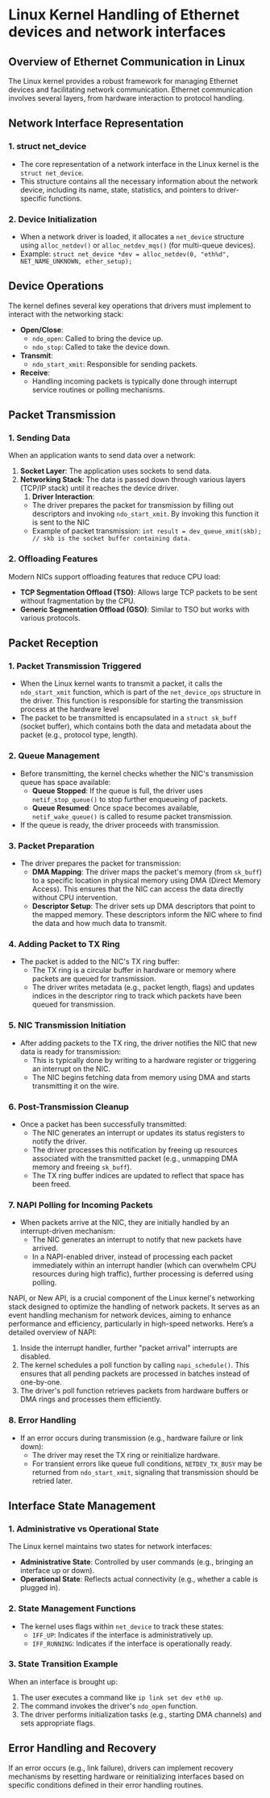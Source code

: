 # Linux Kernel Handling of Ethernet devices and network interfaces


## Overview of Ethernet Communication in Linux

The Linux kernel provides a robust framework for managing Ethernet devices and facilitating network communication. Ethernet communication involves several layers, from hardware interaction to protocol handling.

## Network Interface Representation

### 1. struct net_device

- The core representation of a network interface in the Linux kernel is the `struct net_device`.
- This structure contains all the necessary information about the network device, including its name, state, statistics, and pointers to driver-specific functions.
    

### 2. Device Initialization

- When a network driver is loaded, it allocates a `net_device` structure using `alloc_netdev()` or `alloc_netdev_mqs()` (for multi-queue devices).
- Example:
    `struct net_device *dev = alloc_netdev(0, "eth%d", NET_NAME_UNKNOWN, ether_setup);`

## Device Operations

The kernel defines several key operations that drivers must implement to interact with the networking stack:
- **Open/Close**:
    - `ndo_open`: Called to bring the device up.
    - `ndo_stop`: Called to take the device down.
- **Transmit**:
    - `ndo_start_xmit`: Responsible for sending packets.
- **Receive**:
    - Handling incoming packets is typically done through interrupt service routines or polling mechanisms.
        

## Packet Transmission

### 1. Sending Data
When an application wants to send data over a network:
1. **Socket Layer**: The application uses sockets to send data.
2. **Networking Stack**: The data is passed down through various layers (TCP/IP stack) until it reaches the device driver.
    1. **Driver Interaction**:
    - The driver prepares the packet for transmission by filling out descriptors and invoking `ndo_start_xmit`. By invoking this function it is sent to the NIC
    - Example of packet transmission:
        `int result = dev_queue_xmit(skb); // skb is the socket buffer containing data.`
        
### 2. Offloading Features
Modern NICs support offloading features that reduce CPU load:
- **TCP Segmentation Offload (TSO)**: Allows large TCP packets to be sent without fragmentation by the CPU.
- **Generic Segmentation Offload (GSO)**: Similar to TSO but works with various protocols.
    

## Packet Reception

### 1. Packet Transmission Triggered
- When the Linux kernel wants to transmit a packet, it calls the `ndo_start_xmit` function, which is part of the `net_device_ops` structure in the driver. This function is responsible for starting the transmission process at the hardware level
- The packet to be transmitted is encapsulated in a `struct sk_buff` (socket buffer), which contains both the data and metadata about the packet (e.g., protocol type, length).
    

### 2. Queue Management
- Before transmitting, the kernel checks whether the NIC's transmission queue has space available:
    - **Queue Stopped**: If the queue is full, the driver uses `netif_stop_queue()` to stop further enqueueing of packets.
    - **Queue Resumed**: Once space becomes available, `netif_wake_queue()` is called to resume packet transmission.
- If the queue is ready, the driver proceeds with transmission.
    

### 3. Packet Preparation
- The driver prepares the packet for transmission:
    - **DMA Mapping**: The driver maps the packet's memory (from `sk_buff`) to a specific location in physical memory using DMA (Direct Memory Access). This ensures that the NIC can access the data directly without CPU intervention.
    - **Descriptor Setup**: The driver sets up DMA descriptors that point to the mapped memory. These descriptors inform the NIC where to find the data and how much data to transmit.
        

### 4. Adding Packet to TX Ring
- The packet is added to the NIC's TX ring buffer:
    - The TX ring is a circular buffer in hardware or memory where packets are queued for transmission.
    - The driver writes metadata (e.g., packet length, flags) and updates indices in the descriptor ring to track which packets have been queued for transmission.
        

### 5. NIC Transmission Initiation
- After adding packets to the TX ring, the driver notifies the NIC that new data is ready for transmission:
    - This is typically done by writing to a hardware register or triggering an interrupt on the NIC.
    - The NIC begins fetching data from memory using DMA and starts transmitting it on the wire.
        

### 6. Post-Transmission Cleanup
- Once a packet has been successfully transmitted:
    - The NIC generates an interrupt or updates its status registers to notify the driver.
    - The driver processes this notification by freeing up resources associated with the transmitted packet (e.g., unmapping DMA memory and freeing `sk_buff`).
    - The TX ring buffer indices are updated to reflect that space has been freed.
        
### 7. NAPI Polling for Incoming Packets

- When packets arrive at the NIC, they are initially handled by an interrupt-driven mechanism:
    - The NIC generates an interrupt to notify that new packets have arrived.
    - In a NAPI-enabled driver, instead of processing each packet immediately within an interrupt handler (which can overwhelm CPU resources during high traffic), further processing is deferred using polling.
        
NAPI, or New API, is a crucial component of the Linux kernel's networking stack designed to optimize the handling of network packets. It serves as an event handling mechanism for network devices, aiming to enhance performance and efficiency, particularly in high-speed networks. Here’s a detailed overview of NAPI:

1. Inside the interrupt handler, further "packet arrival" interrupts are disabled.
2. The kernel schedules a poll function by calling `napi_schedule()`. This ensures that all pending packets are processed in batches instead of one-by-one.
3. The driver's poll function retrieves packets from hardware buffers or DMA rings and processes them efficiently.
    
### 8. Error Handling
- If an error occurs during transmission (e.g., hardware failure or link down):
    - The driver may reset the TX ring or reinitialize hardware.
    - For transient errors like queue full conditions, `NETDEV_TX_BUSY` may be returned from `ndo_start_xmit`, signaling that transmission should be retried later.
        

## Interface State Management

### 1. Administrative vs Operational State

The Linux kernel maintains two states for network interfaces:
- **Administrative State**: Controlled by user commands (e.g., bringing an interface up or down).
- **Operational State**: Reflects actual connectivity (e.g., whether a cable is plugged in).
    

### 2. State Management Functions

- The kernel uses flags within `net_device` to track these states:
    - `IFF_UP`: Indicates if the interface is administratively up.
    - `IFF_RUNNING`: Indicates if the interface is operationally ready.
        
### 3. State Transition Example

When an interface is brought up:
1. The user executes a command like `ip link set dev eth0 up`.
2. The command invokes the driver's `ndo_open` function.
3. The driver performs initialization tasks (e.g., starting DMA channels) and sets appropriate flags.
   

##  Error Handling and Recovery

If an error occurs (e.g., link failure), drivers can implement recovery mechanisms by resetting hardware or reinitializing interfaces based on specific conditions defined in their error handling routines.





